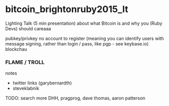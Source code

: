 # bitcoin_brightonruby2015_lt
Lighting Talk (5 min presentation) about what Bitcoin is and why you (Ruby Devs) should careaaa


pubkey/privkey 
no account to register (meaning you can identify users with message signing, rather than login / pass, like pgp - see keybase.io)
blockchau



### FLAME / TROLL

notes
- twitter links (garybernardth)
- steveklabnik

TODO: search more DHH, pragprog, dave thomas, aaron patterson
